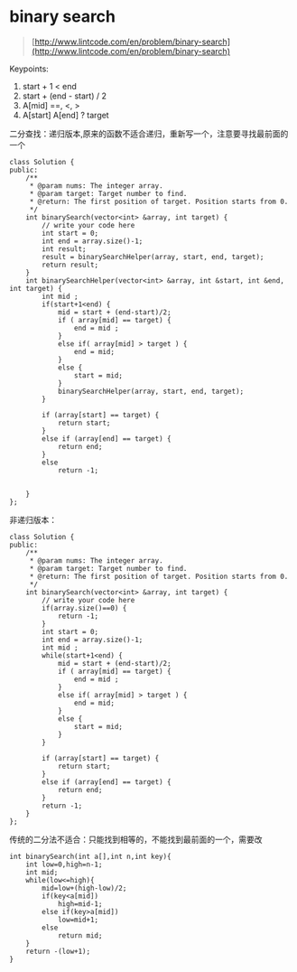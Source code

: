 # binary search
>  [http://www.lintcode.com/en/problem/binary-search](http://www.lintcode.com/en/problem/binary-search)


Keypoints:1. start + 1 < end2. start + (end - start) / 2 3. A[mid] ==, <, >4. A[start] A[end] ? target

二分查找：递归版本,原来的函数不适合递归，重新写一个，注意要寻找最前面的一个

	class Solution {
	public:
	    /**
	     * @param nums: The integer array.
	     * @param target: Target number to find.
	     * @return: The first position of target. Position starts from 0.
	     */
	    int binarySearch(vector<int> &array, int target) {
	        // write your code here
	        int start = 0;
	        int end = array.size()-1;
	        int result;
	        result = binarySearchHelper(array, start, end, target);
	        return result;
	    }
	    int binarySearchHelper(vector<int> &array, int &start, int &end, int target) {
	        int mid ;
	        if(start+1<end) {
	            mid = start + (end-start)/2;
	            if ( array[mid] == target) {
	                end = mid ;
	            }
	            else if( array[mid] > target ) {
	                end = mid;
	            }
	            else {
	                start = mid;
	            }
	            binarySearchHelper(array, start, end, target);
	        }

	        if (array[start] == target) {
	            return start;
	        }
	        else if (array[end] == target) {
	            return end;
	        }
	        else
	            return -1;


	    }
	};

非递归版本：

	class Solution {
	public:
	    /**
	     * @param nums: The integer array.
	     * @param target: Target number to find.
	     * @return: The first position of target. Position starts from 0.
	     */
	    int binarySearch(vector<int> &array, int target) {
	        // write your code here
	        if(array.size()==0) {
	            return -1;
	        }
	        int start = 0;
	        int end = array.size()-1;
	        int mid ;
	        while(start+1<end) {
	            mid = start + (end-start)/2;
	            if ( array[mid] == target) {
	                end = mid ;
	            }
	            else if( array[mid] > target ) {
	                end = mid;
	            }
	            else {
	                start = mid;
	            }
	        }

	        if (array[start] == target) {
	            return start;
	        }
	        else if (array[end] == target) {
	            return end;
	        }
	        return -1;
	    }
	};

传统的二分法不适合：只能找到相等的，不能找到最前面的一个，需要改

	int binarySearch(int a[],int n,int key){
	    int low=0,high=n-1;
	    int mid;
	    while(low<=high){
	        mid=low+(high-low)/2;
	        if(key<a[mid])
	            high=mid-1;
	        else if(key>a[mid])
	            low=mid+1;
	        else
	            return mid;
	    }
	    return -(low+1);
	}
